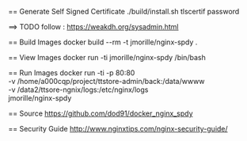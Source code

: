 == Generate Self Signed Certificate
./build/install.sh tlscertif password

==> TODO follow  : https://weakdh.org/sysadmin.html

== Build Images
docker build --rm -t jmorille/nginx-spdy .

== View Images
docker run -ti jmorille/nginx-spdy /bin/bash


== Run Images
docker run -ti -p 80:80 \
  -v /home/a000cqp/project/ttstore-admin/back:/data/wwww \
  -v /data2/ttsore-ngnix/logs:/etc/nginx/logs \
   jmorille/nginx-spdy


== Source
https://github.com/dod91/docker_nginx_spdy



== Security Guide
http://www.nginxtips.com/nginx-security-guide/
